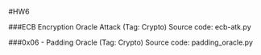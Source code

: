 #HW6

###ECB Encryption Oracle Attack (Tag: Crypto)
Source code: ecb-atk.py

###0x06 - Padding Oracle (Tag: Crypto)
Source code: padding_oracle.py
